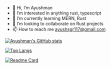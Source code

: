 - 👋 Hi, I’m Ayushman
- 👀 I’m interested in anything rust, typescript
- 🌱 I’m currently learning MERN, Rust
- 💞️ I’m looking to collaborate on Rust projects
- 📫 How to reach me ayushsgr117@gmail.com

<!---
Spartan09/Spartan09 is a ✨ special ✨ repository because its `README.md` (this file) appears on your GitHub profile.
You can click the Preview link to take a look at your changes.
--->

[![Ayushman's GitHub stats](https://github-readme-stats.vercel.app/api?username=Spartan09&count_private=true&show_icons=true&theme=dark#gh-dark-mode-only)](https://github.com/Spartan09&theme=dark#gh-dark-mode-only)

[![Top Langs](https://github-readme-stats.vercel.app/api/top-langs/?username=Spartan09&theme=tokyonight&layout=compact)](https://github.com/anuraghazra/github-readme-stats)

[![Readme Card](https://github-readme-stats.vercel.app/api/pin/?username=Spartan09&repo=temp-chat&show_owner=true&theme=tokyonight)](https://github.com/Spartan09/temp-chat)
